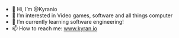 - 👋 Hi, I’m @Kyranio
- 👀 I’m interested in Video games, software and all things computer
- 🌱 I’m currently learning software engineering!
- 📫 How to reach me: www.kyran.io

<!---
Kyranio/Kyranio is a ✨ special ✨ repository because its `README.md` (this file) appears on your GitHub profile.
You can click the Preview link to take a look at your changes.
--->
